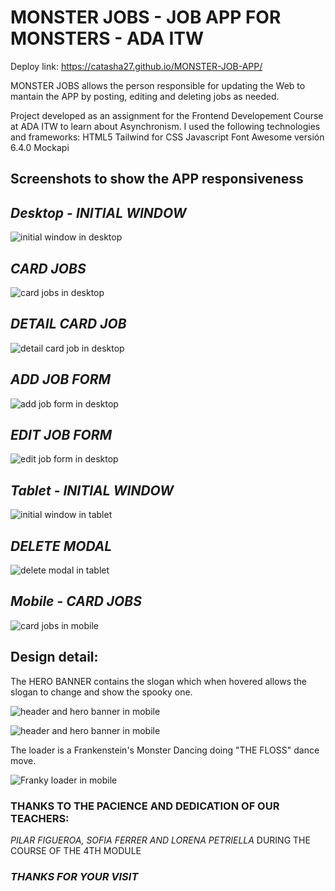 # **MONSTER JOBS - JOB APP FOR MONSTERS - ADA ITW**

Deploy link: https://catasha27.github.io/MONSTER-JOB-APP/

MONSTER JOBS allows the person responsible for updating the Web to mantain the APP by posting, editing and deleting jobs as needed.

Project developed as an assignment for the Frontend Developement Course at ADA ITW to learn about Asynchronism. I used the following technologies and frameworks: 
HTML5
Tailwind for CSS
Javascript
Font Awesome versión 6.4.0
Mockapi

## Screenshots to show the APP responsiveness

## *Desktop* - *INITIAL WINDOW*

![initial window in desktop](./assets/img/screenshots/initial_window_desktop.jpg)

## *CARD JOBS*

![card jobs in desktop](./assets/img/screenshots/cards_desktop.jpg)

## *DETAIL CARD JOB*

![detail card job in desktop](./assets/img/screenshots/card_detail_desktop.jpg)

## *ADD JOB FORM*

![add job form in desktop](./assets/img/screenshots/add_form_desktop.jpg)

## *EDIT JOB FORM*

![edit job form in desktop](./assets/img/screenshots/edit_form_desktop.jpg)


## *Tablet* - *INITIAL WINDOW*

![initial window in tablet](./assets/img/screenshots/initial_window_tablet.jpg)

## *DELETE MODAL*

![delete modal in tablet](./assets/img/screenshots/delete_modal_tablet.jpg)


## *Mobile*  - *CARD JOBS*

![card jobs in mobile](./assets/img/screenshots/cards_mobile.jpg)


## Design detail:

The HERO BANNER contains the slogan which when hovered allows the slogan to change and show the spooky one.

![header and hero banner in mobile](./assets/img/screenshots/slogan1_mobile.jpg)

![header and hero banner in mobile](./assets/img/screenshots/slogan2_mobile.jpg)

The loader is a Frankenstein's Monster Dancing doing "THE FLOSS" dance move.

![Franky loader in mobile](./assets/img/screenshots/Franky%20Loader%20Video%20Capture.gif)


### THANKS TO THE PACIENCE AND DEDICATION OF OUR TEACHERS:
*PILAR FIGUEROA, SOFIA FERRER AND LORENA PETRIELLA*
DURING THE COURSE OF THE 4TH MODULE


### *THANKS FOR YOUR VISIT*
